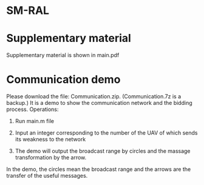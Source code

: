 # SM-RAL
# Supplementary material

Supplementary material is shown in main.pdf

# Communication demo

Please download the file: Communication.zip. (Communication.7z is a backup.)
It is a demo to show the communication network and the bidding process. Operations:

1. Run main.m file

2. Input an integer corresponding to the number of the UAV of which sends its weakness to the network

3. The demo will output the broadcast range by circles and the massage transformation by the arrow.

In the demo, the circles mean the broadcast range and the arrows are the transfer of the useful messages.
